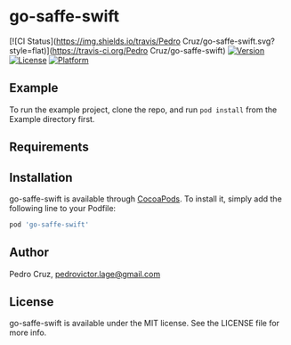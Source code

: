 # go-saffe-swift

[![CI Status](https://img.shields.io/travis/Pedro Cruz/go-saffe-swift.svg?style=flat)](https://travis-ci.org/Pedro Cruz/go-saffe-swift)
[![Version](https://img.shields.io/cocoapods/v/go-saffe-swift.svg?style=flat)](https://cocoapods.org/pods/go-saffe-swift)
[![License](https://img.shields.io/cocoapods/l/go-saffe-swift.svg?style=flat)](https://cocoapods.org/pods/go-saffe-swift)
[![Platform](https://img.shields.io/cocoapods/p/go-saffe-swift.svg?style=flat)](https://cocoapods.org/pods/go-saffe-swift)

## Example

To run the example project, clone the repo, and run `pod install` from the Example directory first.

## Requirements

## Installation

go-saffe-swift is available through [CocoaPods](https://cocoapods.org). To install
it, simply add the following line to your Podfile:

```ruby
pod 'go-saffe-swift'
```

## Author

Pedro Cruz, pedrovictor.lage@gmail.com

## License

go-saffe-swift is available under the MIT license. See the LICENSE file for more info.

